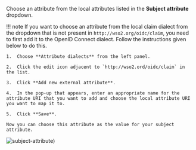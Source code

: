 Choose an attribute from the local attributes listed in the **Subject attribute** dropdown. 

!!! note 
    If you want to choose an attribute from the local claim dialect from the dropdown that is not present in `http://wso2.org/oidc/claim`, you need to first add it  to the OpenID Connect dialect. Follow the instructions given below to do this. 

    1.  Choose **Attribute dialects** from the left panel. 

    2.  Click the edit icon adjacent to `http://wso2.ord/oidc/claim` in the list. 

    3.  Click **Add new external attribute**. 

    4.  In the pop-up that appears, enter an appropriate name for the attribute URI that you want to add and choose the local attribute URI you want to map it to. 

    5.  Click **Save**. 

    Now you can choose this attribute as the value for your subject attribute.  


![subject-attribute](../../assets/img/fragments/subject-uri-username.png))